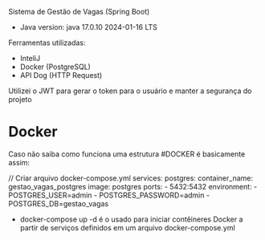 Sistema de Gestão de Vagas (Spring Boot)

- Java version: java 17.0.10 2024-01-16 LTS

Ferramentas utilizadas:

- InteliJ
- Docker (PostgreSQL)
- API Dog (HTTP Request)

Utilizei o JWT para gerar o token para o usuário e manter a segurança do projeto


# Docker
Caso não saiba como funciona uma estrutura #DOCKER é basicamente assim:

// Criar arquivo docker-compose.yml
services:
  postgres:
    container_name: gestao_vagas_postgres
    image: postgres
    ports:
      - 5432:5432
    environment:
      - POSTGRES_USER=admin
      - POSTGRES_PASSWORD=admin
      - POSTGRES_DB=gestao_vagas

- docker-compose up -d é o usado para iniciar contêineres Docker a partir de serviços definidos em um arquivo docker-compose.yml
